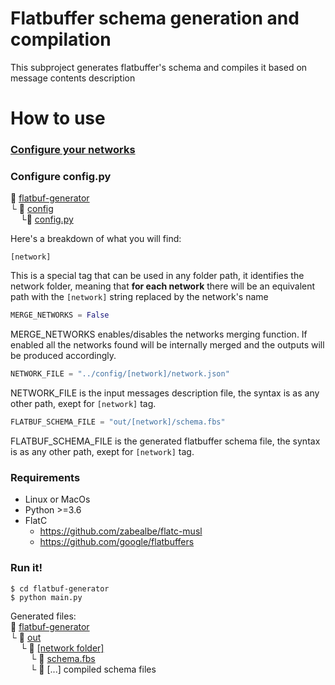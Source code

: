 # Flatbuffer schema generation and compilation
This subproject generates flatbuffer's schema and compiles it based on message contents description
# How to use
### [Configure your networks](../README.md#how-to-use)
### Configure config.py
:open_file_folder: [flatbuf-generator](/flatbuf-generator)\
└ :open_file_folder: [config](config)\
&nbsp;&nbsp;&nbsp;&nbsp;└:page_with_curl: [config.py](config/config.py)


Here's a breakdown of what you will find:
```console
[network]
```
This is a special tag that can be used in any folder path, it identifies the network folder, meaning that **for each network** there will be an equivalent path with the ```[network]``` string replaced by the network's name
```python
MERGE_NETWORKS = False
```
MERGE_NETWORKS enables/disables the networks merging function. If enabled all the networks found will be internally merged and the outputs will be produced accordingly.
```python
NETWORK_FILE = "../config/[network]/network.json"
```
NETWORK_FILE is the input messages description file, the syntax is as any other path, exept for ```[network]``` tag.
```python
FLATBUF_SCHEMA_FILE = "out/[network]/schema.fbs"
```
FLATBUF_SCHEMA_FILE is the generated flatbuffer schema file, the syntax is as any other path, exept for ```[network]``` tag.

### Requirements
+  Linux or MacOs
+  Python >=3.6
+  FlatC
    + https://github.com/zabealbe/flatc-musl
    + https://github.com/google/flatbuffers

### Run it!
```console
$ cd flatbuf-generator
$ python main.py
```
Generated files:\
:open_file_folder: [flatbuf-generator](flatbuf-generator)\
 └ :open_file_folder: [out](out)\
&nbsp;&nbsp;&nbsp;&nbsp;└ :open_file_folder: [[network folder]](out/ExampleNetwork)\
&nbsp;&nbsp;&nbsp;&nbsp;&nbsp;&nbsp;&nbsp;&nbsp;└ :page_with_curl: [schema.fbs](out/schema.fbs)\
&nbsp;&nbsp;&nbsp;&nbsp;&nbsp;&nbsp;&nbsp;&nbsp;└ :page_with_curl: [...] compiled schema files

